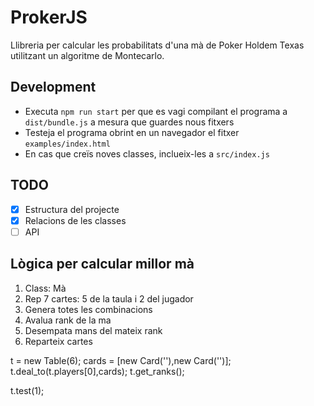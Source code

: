 # ProkerJS

Llibreria per calcular les probabilitats d'una mà de Poker Holdem Texas utilitzant un algoritme de Montecarlo.

## Development

- Executa `npm run start` per que es vagi compilant el programa a `dist/bundle.js` a mesura que guardes nous fitxers 
- Testeja el programa obrint en un navegador el fitxer `examples/index.html`
- En cas que creïs noves classes, inclueix-les a `src/index.js`

## TODO

- [x] Estructura del projecte
- [x] Relacions de les classes
- [ ] API

## Lògica per calcular millor mà

1. Class: Mà
2. Rep 7 cartes: 5 de la taula i 2 del jugador
3. Genera totes les combinacions 
4. Avalua rank de la ma
5. Desempata mans del mateix rank
6. Reparteix cartes


t = new Table(6);
cards = [new Card(''),new Card('')];
t.deal_to(t.players[0],cards);
t.get_ranks();

t.test(1);